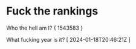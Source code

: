 # Fuck the rankings

Who the hell am I?
{ 1543583 }

What fucking year is it?
[ 2024-01-18T20:46:21Z ]
